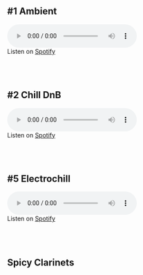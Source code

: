 
## #1 Ambient
<audio src="https://barbelith.quetzal-barb.ts.net:10000/microdep/MicroDep%20-%20Ambient.mp3" controls> </audio>  
Listen on [Spotify](https://open.spotify.com/playlist/6GMTi8qhp376yMh9VIj5eA?si=27679897c94646a1)  
<br><br><br>  
    
## #2 Chill DnB
<audio src="https://barbelith.quetzal-barb.ts.net:10000/microdep/MicroDep%20-%20Chill%20DnB.mp3" controls> </audio>  
Listen on [Spotify](https://open.spotify.com/playlist/4NLqXwqmyFUFlvONrv9Dq3?si=9727199caf384e6f)  
<br><br><br>

## #5 Electrochill
<audio src="https://barbelith.quetzal-barb.ts.net:8443/microdep/MicroDep%20-%20Electrochill.mp3" controls> </audio>  
Listen on [Spotify](https://open.spotify.com/playlist/5bbnFZwvKOoAv9tAa7ri5H?si=5ad69e11088c40f1)  
<br><br><br>
  
## Spicy Clarinets

